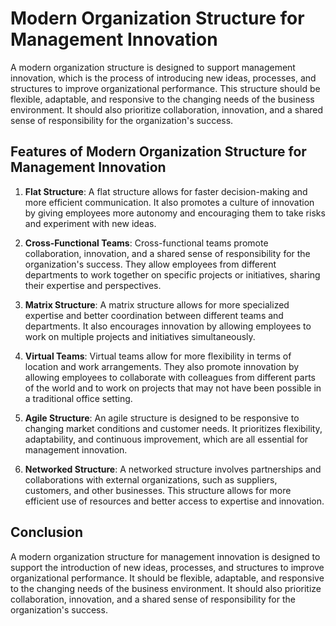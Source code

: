 # Modern Organization Structure for Management Innovation

A modern organization structure is designed to support management innovation, which is the process of introducing new ideas, processes, and structures to improve organizational performance. This structure should be flexible, adaptable, and responsive to the changing needs of the business environment. It should also prioritize collaboration, innovation, and a shared sense of responsibility for the organization's success.

## Features of Modern Organization Structure for Management Innovation

1. **Flat Structure**: A flat structure allows for faster decision-making and more efficient communication. It also promotes a culture of innovation by giving employees more autonomy and encouraging them to take risks and experiment with new ideas.

2. **Cross-Functional Teams**: Cross-functional teams promote collaboration, innovation, and a shared sense of responsibility for the organization's success. They allow employees from different departments to work together on specific projects or initiatives, sharing their expertise and perspectives.

3. **Matrix Structure**: A matrix structure allows for more specialized expertise and better coordination between different teams and departments. It also encourages innovation by allowing employees to work on multiple projects and initiatives simultaneously.

4. **Virtual Teams**: Virtual teams allow for more flexibility in terms of location and work arrangements. They also promote innovation by allowing employees to collaborate with colleagues from different parts of the world and to work on projects that may not have been possible in a traditional office setting.

5. **Agile Structure**: An agile structure is designed to be responsive to changing market conditions and customer needs. It prioritizes flexibility, adaptability, and continuous improvement, which are all essential for management innovation.

6. **Networked Structure**: A networked structure involves partnerships and collaborations with external organizations, such as suppliers, customers, and other businesses. This structure allows for more efficient use of resources and better access to expertise and innovation.

## Conclusion

A modern organization structure for management innovation is designed to support the introduction of new ideas, processes, and structures to improve organizational performance. It should be flexible, adaptable, and responsive to the changing needs of the business environment. It should also prioritize collaboration, innovation, and a shared sense of responsibility for the organization's success.
